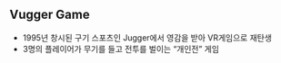 ## Vugger Game
- 1995년 창시된 구기 스포츠인 Jugger에서 영감을 받아 VR게임으로 재탄생  
- 3명의 플레이어가 무기를 들고 전투를 벌이는 “개인전” 게임
